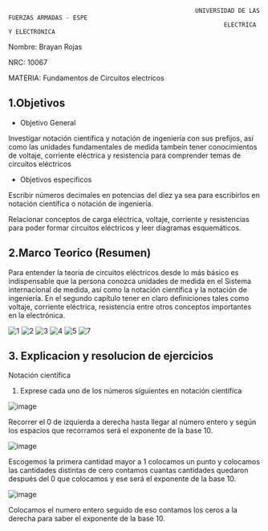                                                         UNIVERSIDAD DE LAS FUERZAS ARMADAS - ESPE
                                                                ELECTRICA Y ELECTRONICA

Nombre: Brayan Rojas

NRC: 10067

MATERIA: Fundamentos de Circuitos electricos 

## 1.Objetivos


* Objetivo General

Investigar notación científica y notación de ingeniería con sus prefijos, así como las unidades fundamentales de medida tambein tener conocimientos de voltaje, corriente 
eléctrica y resistencia para comprender temas de circuitos eléctricos
 
 * Objetivos especificos
 
 Escribir números decimales en potencias del diez ya sea para escribirlos en notación científica o notación de ingeniería.

 Relacionar conceptos de carga eléctrica, voltaje, corriente y resistencias para poder formar circuitos eléctricos y leer diagramas esquemáticos.
## 2.Marco Teorico (Resumen)
Para entender la teoría de circuitos eléctricos desde lo más básico es indispensable que la persona conozca unidades de medida en el Sistema internacional de medida, así como la notación científica y la notación de ingeniería. En el segundo capítulo tener en claro definiciones tales como voltaje, corriente eléctrica, resistencia entre otros conceptos importantes en la electrónica.


![1](https://user-images.githubusercontent.com/116810935/200970645-3f57b0e0-854c-4553-b474-ee8816986df4.png)
![2](https://user-images.githubusercontent.com/116810935/200970688-f198efce-7d1a-4486-97ae-ee5164d5cb5f.png)
![3](https://user-images.githubusercontent.com/116810935/200970696-509d875c-3be6-48cc-aac7-d578eeeb2dee.png)
![4](https://user-images.githubusercontent.com/116810935/200970702-9d79901b-096e-4738-8a28-8d2674f14c3c.png)
![5](https://user-images.githubusercontent.com/116810935/200970705-e8ee8951-39aa-46c7-a0ed-d4fd69c150c3.png)
![7](https://user-images.githubusercontent.com/116810935/200970794-4a9bb06e-bdf2-4cab-b890-75b7f7cba5c1.png)

## 3. Explicacion y resolucion de ejercicios

Notación científica 
1. Exprese cada uno de los números siguientes en notación científica

![image](https://user-images.githubusercontent.com/116810935/200971160-c9d373e9-51d3-4e5a-9074-29f44c13a223.png)

Recorrer el 0 de izquierda a derecha hasta llegar al número entero y según los espacios que recorramos será el exponente de la base 10. 

![image](https://user-images.githubusercontent.com/116810935/200971459-09932594-0cf6-4319-b40b-af71ed7a7b4d.png)

Escogemos la primera cantidad mayor a 1 colocamos un punto y colocamos las cantidades distintas de cero contamos cuantas cantidades quedaron después del 0 que colocamos y ese será el exponente de la base 10. 

![image](https://user-images.githubusercontent.com/116810935/200971535-ebd6819c-d260-4332-ab4b-39cdc26fc6f9.png)

Colocamos el numero entero seguido de eso contamos los ceros a la derecha para saber el exponente de la base 10.

